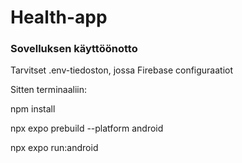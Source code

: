 # Health-app

### Sovelluksen käyttöönotto

Tarvitset .env-tiedoston, jossa Firebase configuraatiot

Sitten terminaaliin:


npm install


npx expo prebuild --platform android


npx expo run:android
